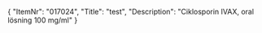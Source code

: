 {
  "ItemNr": "017024",
  "Title": "test",
  "Description": "Ciklosporin IVAX, oral lösning 100 mg/ml"
}
